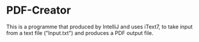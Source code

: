 # PDF-Creator
This is a programme that produced by IntelliJ and uses iText7, to take input from a text file ("Input.txt") and produces a PDF output file.
